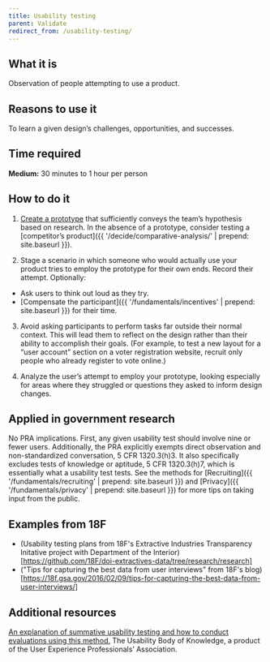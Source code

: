 ```yaml
---
title: Usability testing
parent: Validate
redirect_from: /usability-testing/
---
```


## What it is

Observation of people attempting to use a product.

## Reasons to use it

To learn a given design’s challenges, opportunities, and successes.

## Time required

**Medium:** 30 minutes to 1 hour per person

## How to do it

1. [Create a prototype](/../make/prototyping/) that sufficiently conveys the team’s hypothesis based on research. In the absence of a prototype, consider testing a [competitor’s product]({{ '/decide/comparative-analysis/' | prepend: site.baseurl }}).

2. Stage a scenario in which someone who would actually use your product tries to employ the prototype for their own ends. Record their attempt. Optionally:
 - Ask users to think out loud as they try.
 - [Compensate the participant]({{ '/fundamentals/incentives' | prepend: site.baseurl }}) for their time.

3. Avoid asking participants to perform tasks far outside their normal context. This will lead them to reflect on the design rather than their ability to accomplish their goals. (For example, to test a new layout for a “user account” section on a voter registration website, recruit only people who already register to vote online.)

4. Analyze the user’s attempt to employ your prototype, looking especially for areas where they struggled or questions they asked to inform design changes.

## Applied in government research

No PRA implications. First, any given usability test should involve nine or fewer users. Additionally, the PRA explicitly exempts direct observation and non-standardized conversation, 5 CFR 1320.3(h)3. It also specifically excludes tests of knowledge or aptitude, 5 CFR 1320.3(h)7, which is essentially what a usability test tests. See the methods for [Recruiting]({{ '/fundamentals/recruiting' | prepend: site.baseurl }}) and [Privacy]({{ '/fundamentals/privacy' | prepend: site.baseurl }}) for more tips on taking input from the public.

## Examples from 18F
- (Usability testing plans from 18F's Extractive Industries Transparency Initative project with Department of the Interior)[https://github.com/18F/doi-extractives-data/tree/research/research]
- ("Tips for capturing the best data from user interviews" from 18F's blog)[https://18f.gsa.gov/2016/02/09/tips-for-capturing-the-best-data-from-user-interviews/]

## Additional resources

[An explanation of summative usability testing and how to conduct evaluations using this method.](http://www.usabilitybok.org/summative-usability-testing) The Usability Body of Knowledge, a product of the User Experience Professionals’ Association.
